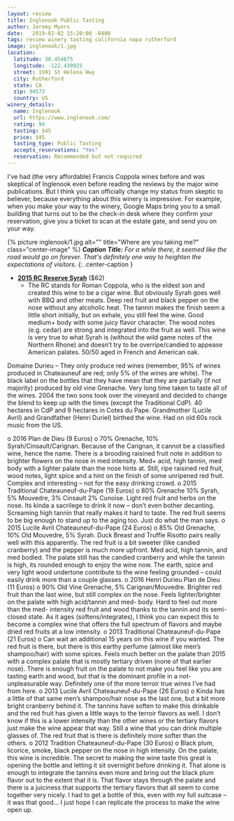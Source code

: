```yaml
---
layout: review
title: Inglenook Public Tasting
author: Jeremy Myers
date:   2019-02-02 15:20:00 -0400
tags: review winery tasting california napa rutherford
image: inglenook/1.jpg
location:
  latitude: 38.454675
  longitude: -122.430925
  street: 1991 St Helena Hwy
  city: Rutherford
  state: CA
  zip: 94573
  country: US
winery_details:
  name: Inglenook
  url: https://www.inglenook.com/
  rating: 94
  tasting: $45
  price: $45
  tasting_type: Public Tasting
  accepts_reservations: "Yes"
  reservation: Recommended but not required
---
```

I've had (the very affordable) Francis Coppola wines before and was skeptical of Inglenook even before reading the reviews by the major wine publications.  But I think you can officially change my status from skeptic to believer, because everything about this winery is impressive.  For example, when you make your way to the winery, Google Maps bring you to a small building that turns out to be the check-in desk where they confirm your reservation, give you a ticket to scan at the estate gate, and send you on your way.

{% picture inglenook/1.jpg alt="" title="Where are you taking me?" class="center-image" %}
***Caption Title:*** *For a while there, it seemed like the road would go on forever.  That's definitely one way to heighten the expectations of visitors.*
{: .center-caption }

* [**2015 RC Reserve Syrah**](https://www.inglenook.com/Purchase/Details/RC15) ($62)
  * The RC stands for Roman Coppola, who is the eldest son and created this wine to be a cigar wine.  But obviously Syrah goes well with BBQ and other meats.  Deep red fruit and black pepper on the nose without any alcoholic heat.  The tannin makes the finish seem a little short initially, but on exhale, you still feel the wine.  Good medium+ body with some juicy flavor character.  The wood notes (e.g. cedar) are strong and integrated into the fruit as well.  This wine is very true to what Syrah is (without the wild game notes of the Northern Rhone) and doesn’t try to be overripe/candied to appease American palates.  50/50 aged in French and American oak.  

Domaine Durieu – They only produce red wines (remember, 95% of wines produced in Chateauneuf are red; only 5% of the wines are white).  The black label on the bottles that they have mean that they are partially (if not majority) produced by old vine Grenache.  Very long time taken to taste all of the wines.  2004 the two sons took over the vineyard and decided to change the blend to keep up with the times (except the Traditional CdP).  40 hectares in CdP and 9 hectares in Cotes du Pape.  Grandmother (Lucile Avril) and Grandfather (Henri Duriel) birthed the wine.  Had on old 60s rock music from the US.

o	2016 Plan de Dieu (9 Euros)
o	70% Grenache, 10% Syrah/Cinsault/Carignan.  Because of the Carignan, it cannot be a classified wine, hence the name.  There is a brooding raisined fruit note in addition to brighter flowers on the nose in med intensity.  Med+ acid, high tannin, med body with a lighter palate than the nose hints at.  Still, ripe raisined red fruit, wood notes, light spice and a hint on the finish of some unripened red fruit.  Complex and interesting – not for the easy drinking crowd.
o	2015 Traditional Chateauneuf-du-Pape (19 Euros)
o	80% Grenache 10% Syrah, 5% Mouvedre, 3% Cinsault 2% Cunoise.  Light red fruit and herbs on the nose.  Its kinda a sacrilege to drink it now – don’t even bother decanting.  Screaming high tannin that really makes it hard to taste.  The red fruit seems to be big enough to stand up to the aging too.  Just do what the man says.
o	2015 Lucile Avril Chateauneuf-du-Pape (24 Euros)
o	85% Old Grenache, 10% Old Mouvedre, 5% Syrah.  Duck Breast and Truffle Risotto pairs really well with this apparently.  The red fruit is a bit sweeter (like candied cranberry) and the pepper is much more upfront.  Med acid, high tannin, and med bodied.  The palate still has the candied cranberry and while the tannin is high, its rounded enough to enjoy the wine now.  The earth, spice and very light wood undertone contribute to the wine feeling grounded – could easily drink more than a couple glasses.
o	2016 Henri Durieu Plan de Dieu (11 Euros)
o	90% Old Vine Grenache, 5% Carignan/Mouvedre.  Brighter red fruit than the last wine, but still complex on the nose.  Feels lighter/brighter on the palate with high acid/tannin and med- body.  Hard to feel out more than the med- intensity red fruit and wood thanks to the tannin and its semi-closed state.  As it ages (softens/integrates), I think you can expect this to become a complex wine that offers the full spectrum of flavors and maybe dried red fruits at a low intensity.
o	2013 Traditional Chateauneuf-du-Pape (21 Euros)
o	 Can wait an additional 15 years on this wine if you wanted.  The red fruit is there, but there is this earthy perfume (almost like men’s shampoo/hair) with some spices.  Feels much better on the palate than 2015 with a complex palate that is mostly tertiary driven (none of that earlier nose).  There is enough fruit on the palate to not make you feel like you are tasting earth and wood, but that is the dominant profile in a not-unpleasurable way.  Definitely one of the more terroir true wines I’ve had from here.
o	2013 Lucile Avril Chateauneuf-du-Pape (26 Euros)
o	Kinda has a little of that same men’s shampoo/hair nose as the last one, but a bit more bright cranberry behind it.  The tannins have soften to make this drinkable and the red fruit has given a little ways to the terroir flavors as well.  I don’t know if this is a lower intensity than the other wines or the tertiary flavors just make the wine appear that way.  Still a wine that you can drink multiple glasses of.  The red fruit that is there is definitely more softer than the others.
o	2012 Tradition Chateauneuf-du-Pape (30 Euros)
o	Black plum, licorice, smoke, black pepper on the nose in high intensity.  On the palate, this wine is incredible.  The secret to making the wine taste this great is opening the bottle and letting it sit overnight before drinking it.  That alone is enough to integrate the tannins even more and bring out the black plum flavor out to the extent that it is.  That flavor stays through the palate and there is a juiciness that supports the tertiary flavors that all seem to come together very nicely.  I had to get a bottle of this, even with my full suitcase – it was that good…  I just hope I can replicate the process to make the wine open up.


